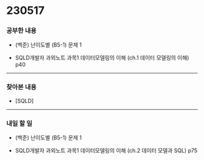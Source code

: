 # 230517

### 공부한 내용

- (백준) 난이도별 (B5-1) 문제 1

- SQLD개발자 과외노트 과목1 데이터모델링의 이해 (ch.1 데이터 모델링의 이해) p40

---

### 찾아본 내용

- [SQLD]

---

### 내일 할 일

- (백준) 난이도별 (B5-1) 문제 1

- SQLD개발자 과외노트 과목1 데이터모델링의 이해 (ch.2 데이터 모델과 SQL) p75
